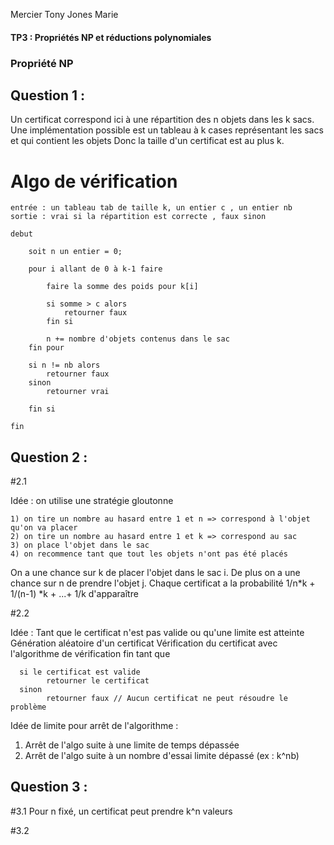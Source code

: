Mercier Tony
Jones Marie

#### TP3 : Propriétés NP et réductions polynomiales

### Propriété NP

## Question 1 :

Un certificat correspond ici à une répartition des n objets dans les k sacs.
Une implémentation possible est un tableau à k cases représentant les sacs et qui contient les objets
Donc la taille d'un certificat est au plus k.

# Algo de vérification

    entrée : un tableau tab de taille k, un entier c , un entier nb
    sortie : vrai si la répartition est correcte , faux sinon

    debut

        soit n un entier = 0;

        pour i allant de 0 à k-1 faire

            faire la somme des poids pour k[i]

            si somme > c alors
                retourner faux
            fin si

            n += nombre d'objets contenus dans le sac
        fin pour

        si n != nb alors
            retourner faux
        sinon
            retourner vrai

        fin si

    fin


## Question 2 :

#2.1

Idée :
    on utilise une stratégie gloutonne

    1) on tire un nombre au hasard entre 1 et n => correspond à l'objet qu'on va placer
    2) on tire un nombre au hasard entre 1 et k => correspond au sac 
    3) on place l'objet dans le sac 
    4) on recommence tant que tout les objets n'ont pas été placés

On a une chance sur k de placer l'objet dans le sac i. De plus on a une chance sur n de prendre l'objet j. 
Chaque certificat a la probabilité 1/n*k + 1/(n-1) *k + ...+ 1/k d'apparaître 

#2.2

Idée :
      Tant que le certificat n'est pas valide ou qu'une limite est atteinte
            Génération aléatoire d'un certificat
            Vérification du certificat avec l'algorithme de vérification
      fin tant que

      si le certificat est valide
            retourner le certificat
      sinon
            retourner faux // Aucun certificat ne peut résoudre le problème


Idée de limite pour arrêt de l'algorithme :
  1) Arrêt de l'algo suite à une limite de temps dépassée
  2) Arrêt de l'algo suite à un nombre d'essai limite dépassé (ex : k^nb)


## Question 3 :

#3.1
Pour n fixé, un certificat peut prendre k^n valeurs

#3.2

